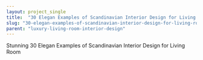```yaml
---
layout: project_single
title:  "30 Elegan Examples of Scandinavian Interior Design for Living Room"
slug: "30-elegan-examples-of-scandinavian-interior-design-for-living-room"
parent: "luxury-living-room-interior-design"
---
```

Stunning 30 Elegan Examples of Scandinavian Interior Design for Living Room